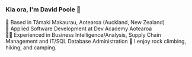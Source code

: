 ### Kia ora, I'm David Poole 🤙
📍 Based in Tāmaki Makaurau, Aotearoa (Auckland, New Zealand)  
🌱 Applied Software Development at Dev Academy Aotearoa  
👨‍💻 Experienced in Business Intelligence/Analysis, Supply Chain Management and IT/SQL Database Administration
🧗 I enjoy rock climbing, hiking, and camping.  
